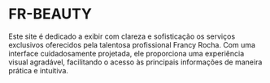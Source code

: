 # FR-BEAUTY
Este site é dedicado a exibir com clareza e sofisticação os serviços exclusivos oferecidos pela talentosa profissional Francy Rocha. Com uma interface cuidadosamente projetada, ele proporciona uma experiência visual agradável, facilitando o acesso às principais informações de maneira prática e intuitiva. 
